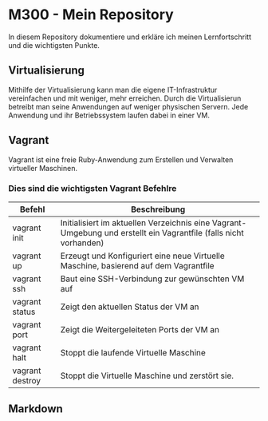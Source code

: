 # M300 - Mein Repository

In diesem Repository dokumentiere und erkläre ich meinen Lernfortschritt und die wichtigsten Punkte.

## Virtualisierung
Mithilfe der Virtualisierung kann man die eigene IT-Infrastruktur vereinfachen und mit weniger, mehr erreichen. Durch die Virtualisierun betreibt man seine Anwendungen auf weniger physischen Servern. Jede Anwendung und ihr Betriebssystem laufen dabei in einer VM.

## Vagrant
Vagrant ist eine freie Ruby-Anwendung zum Erstellen und Verwalten virtueller Maschinen.

### Dies sind die wichtigsten Vagrant Befehlre
| Befehl                    | Beschreibung                                                      |
| ------------------------- | ----------------------------------------------------------------- | 
| vagrant init            | Initialisiert im aktuellen Verzeichnis eine Vagrant-Umgebung und erstellt ein Vagrantfile (falls nicht vorhanden) |
| vagrant up              |  Erzeugt und Konfiguriert eine neue Virtuelle Maschine, basierend auf dem Vagrantfile |
| vagrant ssh             | Baut eine SSH-Verbindung zur gewünschten VM auf                   |
| vagrant status          | Zeigt den aktuellen Status der VM an                              |
| vagrant port            | Zeigt die Weitergeleiteten Ports der VM an                        |
| vagrant halt            | Stoppt die laufende Virtuelle Maschine                            |
| vagrant destroy         | Stoppt die Virtuelle Maschine und zerstört sie.                   |

## Markdown
